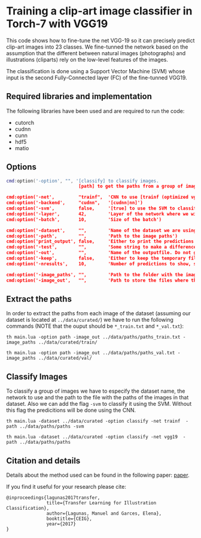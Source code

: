 # Training a clip-art image classifier in Torch-7 with VGG19

This code shows how to fine-tune the net VGG-19 so it can precisely predict clip-art images into 23 classes. We fine-tunned the network based on the assumption that the different between natural images (photographs) and illustrations (cliparts) rely on the low-level features of the images.

The classification is done using a Support Vector Machine (SVM) whose input is the second Fully-Connected layer (FC) of the fine-tunned VGG19.

## Required libraries and implementation

The following libraries have been used and are required to run the code:

- cutorch
- cudnn
- cunn
- hdf5
- matio


## Options
```lua
cmd:option('-option', "", '[classify] to classify images.
                           [path] to get the paths from a group of images.')

cmd:option('-net',         "trainf",  'CNN to use [trainf (optimized vgg19)|vgg19]')
cmd:option('-backend',     "cudnn",   '[cudnn|nn]')
cmd:option('-svm',         false,     '[true] to use the SVM to classify features')
cmd:option('-layer',       42,        'Layer of the network where we will extract the features')
cmd:option('-batch',       10,        'Size of the batch')

cmd:option('-dataset',     "",        'Name of the dataset we are using')
cmd:option('-path',        "",        'Path to the image paths')
cmd:option('print_output', false,     'Either to print the predictions output or to keep it clear')
cmd:option('-test',        "",        'Some string to make a difference between test and final results')
cmd:option('-out',         "",        'Name of the outputfile. Do not give any extension to it.'')
cmd:option('-keep',        false,     'Either to keep the temporary files or to remove them')
cmd:option('-nresults',    10,        'Number of predictions to show, sorted in decreasing order')

cmd:option('-image_paths', "",        'Path to the folder with the images to extract. The structure has to be folder/train/class/image')
cmd:option('-image_out',   "",        'Path to store the files where the images splitted in train, val and all together')
```

## Extract the paths

In order to extract the paths from each image of the dataset (assuming our dataset is located at `../data/curated/`) we have to run the following commands (NOTE that the ouput should be `*_train.txt` and `*_val.txt`):
```
th main.lua -option path -image_out ../data/paths/paths_train.txt -image_paths ../data/curated/train/

th main.lua -option path -image_out ../data/paths/paths_val.txt -image_paths ../data/curated/val/
```

## Classify Images

To classify a group of images we have to especify the dataset name, the network to use and the path to the file with the paths of the images in that dataset. Also we can add the flag `-svm` to classify it using the SVM. Without this flag the predicitions will be done using the CNN.

```
th main.lua -dataset ../data/curated -option classify -net trainf  -path ../data/paths/paths -svm

th main.lua -dataset ../data/curated -option classify -net vgg19  -path ../data/paths/paths
```

## Citation and details

Details about the method used can be found in the following paper: [paper](http://giga.cps.unizar.es/~mlagunas/downloads/ceig_2017.pdf).

If you find it useful for your research please cite:
```
@inproceedings{lagunas2017transfer,
               title={Transfer Learning for Illustration Classification},
               author={Lagunas, Manuel and Garces, Elena},
               booktitle={CEIG},
               year={2017}
}
```
